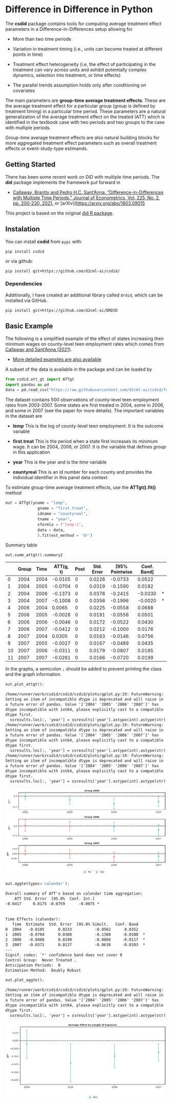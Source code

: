 # Difference in Difference in Python


The **csdid** package contains tools for computing average treatment
effect parameters in a Difference-in-Differences setup allowing for

- More than two time periods

- Variation in treatment timing (i.e., units can become treated at
  different points in time)

- Treatment effect heterogeneity (i.e, the effect of participating in
  the treatment can vary across units and exhibit potentially complex
  dynamics, selection into treatment, or time effects)

- The parallel trends assumption holds only after conditioning on
  covariates

The main parameters are **group-time average treatment effects**. These
are the average treatment effect for a particular group (group is
defined by treatment timing) in a particular time period. These
parameters are a natural generalization of the average treatment effect
on the treated (ATT) which is identified in the textbook case with two
periods and two groups to the case with multiple periods.

Group-time average treatment effects are also natural building blocks
for more aggregated treatment effect parameters such as overall
treatment effects or event-study-type estimands.

## Getting Started

There has been some recent work on DiD with multiple time periods. The
**did** package implements the framework put forward in

- [Callaway, Brantly and Pedro H.C. Sant’Anna.
  “Difference-in-Differences with Multiple Time Periods.” Journal of
  Econometrics, Vol. 225, No. 2, pp. 200-230,
  2021.](https://doi.org/10.1016/j.jeconom.2020.12.001) or
  \[arXiv\](https://arxiv.org/abs/1803.09015

This project is based on the original [did R
package](https://github.com/bcallaway11/did).

## Instalation

You can install **csdid** from `pypi` with:

    pip install csdid

or via github:

    pip install git+https://github.com/d2cml-ai/csdid/

### Dependencies

Additionally, I have created an additional library called `drdid`, which
can be installed via GitHub.

    pip install git+https://github.com/d2cml-ai/DRDID

## Basic Example

The following is a simplified example of the effect of states increasing
their minimum wages on county-level teen employment rates which comes
from [Callaway and Sant’Anna
(2021)](https://authors.elsevier.com/a/1cFzc15Dji4pnC).

- [More detailed examples are also
  available](https://bcallaway11.github.io/did/articles/did-basics.html)

A subset of the data is available in the package and can be loaded by

``` python
from csdid.att_gt import ATTgt
import pandas as pd
data = pd.read_csv("https://raw.githubusercontent.com/d2cml-ai/csdid/function-aggte/data/mpdta.csv")
```

The dataset contains 500 observations of county-level teen employment
rates from 2003-2007. Some states are first treated in 2004, some in
2006, and some in 2007 (see the paper for more details). The important
variables in the dataset are

- **lemp** This is the log of county-level teen employment. It is the
  outcome variable

- **first.treat** This is the period when a state first increases its
  minimum wage. It can be 2004, 2006, or 2007. It is the variable that
  defines *group* in this application

- **year** This is the year and is the *time* variable

- **countyreal** This is an id number for each county and provides the
  individual identifier in this panel data context

To estimate group-time average treatment effects, use the
**ATTgt().fit()** method

``` python
out = ATTgt(yname = "lemp",
              gname = "first.treat",
              idname = "countyreal",
              tname = "year",
              xformla = f"lemp~1",
              data = data,
              ).fit(est_method = 'dr')
```

Summary table

``` python
out.summ_attgt().summary2
```

<div>
<style scoped>
    .dataframe tbody tr th:only-of-type {
        vertical-align: middle;
    }
&#10;    .dataframe tbody tr th {
        vertical-align: top;
    }
&#10;    .dataframe thead th {
        text-align: right;
    }
</style>

|     | Group | Time | ATT(g, t) | Post | Std. Error | \[95% Pointwise | Conf. Band\] |     |
|-----|-------|------|-----------|------|------------|-----------------|--------------|-----|
| 0   | 2004  | 2004 | -0.0105   | 0    | 0.0226     | -0.0733         | 0.0522       |     |
| 1   | 2004  | 2005 | -0.0704   | 0    | 0.0319     | -0.1590         | 0.0182       |     |
| 2   | 2004  | 2006 | -0.1373   | 0    | 0.0376     | -0.2415         | -0.0330      | \*  |
| 3   | 2004  | 2007 | -0.1008   | 0    | 0.0356     | -0.1996         | -0.0020      | \*  |
| 4   | 2006  | 2004 | 0.0065    | 0    | 0.0225     | -0.0558         | 0.0688       |     |
| 5   | 2006  | 2005 | -0.0028   | 0    | 0.0191     | -0.0556         | 0.0501       |     |
| 6   | 2006  | 2006 | -0.0046   | 0    | 0.0172     | -0.0522         | 0.0430       |     |
| 7   | 2006  | 2007 | -0.0412   | 0    | 0.0212     | -0.1000         | 0.0176       |     |
| 8   | 2007  | 2004 | 0.0305    | 0    | 0.0163     | -0.0146         | 0.0756       |     |
| 9   | 2007  | 2005 | -0.0027   | 0    | 0.0167     | -0.0489         | 0.0435       |     |
| 10  | 2007  | 2006 | -0.0311   | 0    | 0.0179     | -0.0807         | 0.0185       |     |
| 11  | 2007  | 2007 | -0.0261   | 0    | 0.0166     | -0.0720         | 0.0199       |     |

</div>

In the graphs, a semicolon `;` should be added to prevent printing the
class and the graph information.

``` python
out.plot_attgt();
```

    /home/runner/work/csdid/csdid/csdid/plots/gplot.py:19: FutureWarning: Setting an item of incompatible dtype is deprecated and will raise in a future error of pandas. Value '['2004' '2005' '2006' '2007']' has dtype incompatible with int64, please explicitly cast to a compatible dtype first.
      ssresults.loc[:, 'year'] = ssresults['year'].astype(int).astype(str)
    /home/runner/work/csdid/csdid/csdid/plots/gplot.py:19: FutureWarning: Setting an item of incompatible dtype is deprecated and will raise in a future error of pandas. Value '['2004' '2005' '2006' '2007']' has dtype incompatible with int64, please explicitly cast to a compatible dtype first.
      ssresults.loc[:, 'year'] = ssresults['year'].astype(int).astype(str)
    /home/runner/work/csdid/csdid/csdid/plots/gplot.py:19: FutureWarning: Setting an item of incompatible dtype is deprecated and will raise in a future error of pandas. Value '['2004' '2005' '2006' '2007']' has dtype incompatible with int64, please explicitly cast to a compatible dtype first.
      ssresults.loc[:, 'year'] = ssresults['year'].astype(int).astype(str)

![](README_files/figure-commonmark/cell-5-output-2.png)

``` python
out.aggte(typec='calendar');
```



    Overall summary of ATT's based on calendar time aggregation:
        ATT Std. Error  [95.0%  Conf. Int.]  
    -0.0417     0.0175 -0.0759      -0.0075 *


    Time Effects (calendar):
       Time  Estimate  Std. Error  [95.0% Simult.   Conf. Band   
    0  2004   -0.0105      0.0233          -0.0562      0.0352   
    1  2005   -0.0704      0.0308          -0.1308     -0.0100  *
    2  2006   -0.0488      0.0190          -0.0860     -0.0117  *
    3  2007   -0.0371      0.0137          -0.0638     -0.0103  *
    ---
    Signif. codes: `*' confidence band does not cover 0
    Control Group:  Never Treated , 
    Anticipation Periods:  0
    Estimation Method:  Doubly Robust

``` python
out.plot_aggte();
```

    /home/runner/work/csdid/csdid/csdid/plots/gplot.py:19: FutureWarning: Setting an item of incompatible dtype is deprecated and will raise in a future error of pandas. Value '['2004' '2005' '2006' '2007']' has dtype incompatible with int64, please explicitly cast to a compatible dtype first.
      ssresults.loc[:, 'year'] = ssresults['year'].astype(int).astype(str)

![](README_files/figure-commonmark/cell-7-output-2.png)
